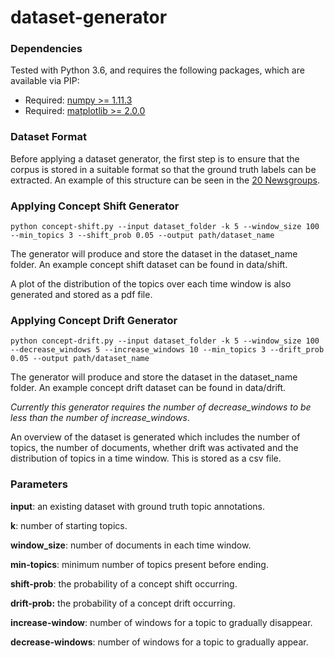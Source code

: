 dataset-generator
===============

### Dependencies
Tested with Python 3.6, and requires the following packages, which are available via PIP:

* Required: [numpy >= 1.11.3](http://www.numpy.org/)
* Required: [matplotlib >= 2.0.0](https://matplotlib.org/)

### Dataset Format
Before applying a dataset generator, the first step is to ensure that the corpus is stored in a suitable format so that the ground truth labels can be extracted. An example of this structure can be seen in the [20 Newsgroups](http://qwone.com/~jason/20Newsgroups/).

### Applying Concept Shift Generator
	python concept-shift.py --input dataset_folder -k 5 --window_size 100 --min_topics 3 --shift_prob 0.05 --output path/dataset_name
	
The generator will produce and store the dataset in the dataset_name folder. An example concept shift dataset can be found in data/shift.

A plot of the distribution of the topics over each time window is also generated and stored as a pdf file.

### Applying Concept Drift Generator

    python concept-drift.py --input dataset_folder -k 5 --window_size 100 --decrease_windows 5 --increase_windows 10 --min_topics 3 --drift_prob 0.05 --output path/dataset_name

The generator will produce and store the dataset in the dataset_name folder. An example concept drift dataset can be found in data/drift.

*Currently this generator requires the number of decrease_windows to be less than the number of increase_windows*.

An overview of the dataset is generated which includes the number of topics, the number of documents, whether drift was activated and the distribution of topics in a time window. This is stored as a csv file.

### Parameters

**input**: an existing dataset with ground truth topic annotations.

**k**: number of starting topics.

**window_size**: number of documents in each time window.

**min-topics**: minimum number of topics present before ending.

**shift-prob**: the probability of a concept shift occurring.

**drift-prob:** the probability of a concept drift occurring.

**increase-window**: number of windows for a topic to gradually disappear.

**decrease-windows**: number of windows for a topic to gradually appear.



